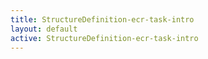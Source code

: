 ```yaml
---
title: StructureDefinition-ecr-task-intro
layout: default
active: StructureDefinition-ecr-task-intro
---
```


